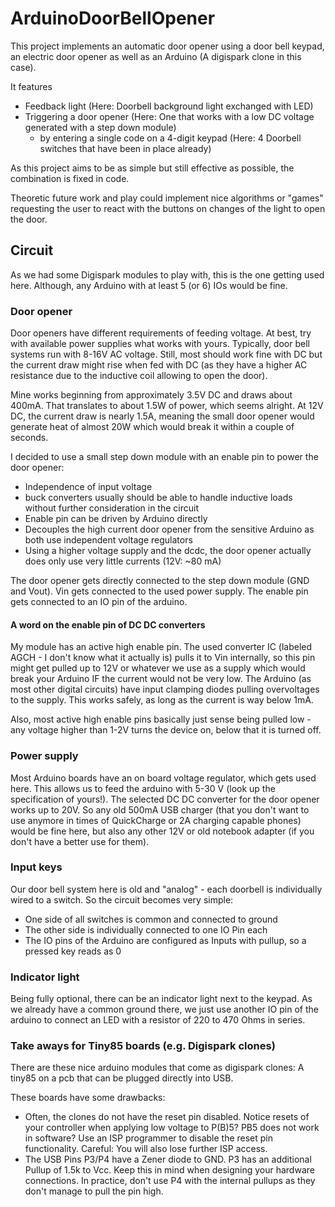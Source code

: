 # ArduinoDoorBellOpener

This project implements an automatic door opener using a door bell keypad, an electric door opener as well as an Arduino (A digispark clone in this case).

It features

* Feedback light (Here: Doorbell background light exchanged with LED)
* Triggering a door opener (Here: One that works with a low DC voltage generated with a step down module)
  * by entering a single code on a 4-digit keypad (Here: 4 Doorbell switches that have been in place already)

As this project aims to be as simple but still effective as possible, the combination is fixed in code.

Theoretic future work and play could implement nice algorithms or "games" requesting the user to react with the buttons on changes of the light to open the door.

## Circuit

As we had some Digispark modules to play with, this is the one getting used here. Although, any Arduino with at least 5 (or 6) IOs would be fine.

### Door opener

Door openers have different requirements of feeding voltage.
At best, try with available power supplies what works with yours.
Typically, door bell systems run with 8-16V AC voltage.
Still, most should work fine with DC but the current draw might rise when fed with DC (as they have a higher AC resistance due to the inductive coil allowing to open the door).

Mine works beginning from approximately 3.5V DC and draws about 400mA.
That translates to about 1.5W of power, which seems alright.
At 12V DC, the current draw is nearly 1.5A, meaning the small door opener would generate heat of almost 20W which would break it within a couple of seconds.

I decided to use a small step down module with an enable pin to power the door opener:

* Independence of input voltage
* buck converters usually should be able to handle inductive loads without further consideration in the circuit
* Enable pin can be driven by Arduino directly
* Decouples the high current door opener from the sensitive Arduino as both use independent voltage regulators
* Using a higher voltage supply and the dcdc, the door opener actually does only use very little currents (12V: ~80 mA)

The door opener gets directly connected to the step down module (GND and Vout).
Vin gets connected to the used power supply.
The enable pin gets connected to an IO pin of the arduino.

#### A word on the enable pin of DC DC converters

My module has an active high enable pin.
The used converter IC (labeled AGCH - I don't know what it actually is) pulls it to Vin internally, so this pin might get pulled up to 12V or whatever we use as a supply which would break your Arduino IF the current would not be very low.
The Arduino (as most other digital circuits) have input clamping diodes pulling overvoltages to the supply.
This works safely, as long as the current is way below 1mA.

Also, most active high enable pins basically just sense being pulled low - any voltage higher than 1-2V turns the device on, below that it is turned off.

### Power supply

Most Arduino boards have an on board voltage regulator, which gets used here. This allows us to feed the arduino with 5-30 V (look up the specification of yours!).
The selected DC DC converter for the door opener works up to 20V.
So any old 500mA USB charger (that you don't want to use anymore in times of QuickCharge or 2A charging capable phones) would be fine here, but also any other 12V or old notebook adapter (if you don't have a better use for them).


### Input keys

Our door bell system here is old and "analog" - each doorbell is individually wired to a switch.
So the circuit becomes very simple:

* One side of all switches is common and connected to ground
* The other side is individually connected to one IO Pin each
* The IO pins of the Arduino are configured as Inputs with pullup, so a pressed key reads as 0


### Indicator light

Being fully optional, there can be an indicator light next to the keypad.
As we already have a common ground there, we just use another IO pin of the arduino to connect an LED with a resistor of 220 to 470 Ohms in series.


### Take aways for Tiny85 boards (e.g. Digispark clones)

There are these nice arduino modules that come as digispark clones: A tiny85 on a pcb that can be plugged directly into USB.

These boards have some drawbacks:

* Often, the clones do not have the reset pin disabled. Notice resets of your controller when applying low voltage to P(B)5? PB5 does not work in software? Use an ISP programmer to disable the reset pin functionality. Careful: You will also lose further ISP access.
* The USB Pins P3/P4 have a Zener diode to GND. P3 has an additional Pullup of 1.5k to Vcc. Keep this in mind when designing your hardware connections. In practice, don't use P4 with the internal pullups as they don't manage to pull the pin high.
